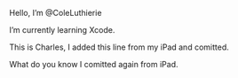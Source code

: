 Hello, I’m @ColeLuthierie

I’m currently learning Xcode.

This is Charles, I added this line from my iPad and comitted.

What do you know I comitted again from iPad. 
<!---
ColeLuthierie/ColeLuthierie is a ✨ special ✨ repository because its `README.md` (this file) appears on your GitHub profile.
You can click the Preview link to take a look at your changes.
--->
